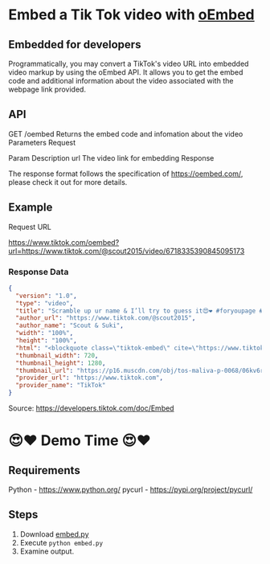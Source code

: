 # Embed a Tik Tok video with [oEmbed](https://oembed.com/)

## Embedded for developers
Programmatically, you may convert a TikTok's video URL into embedded video markup by using the oEmbed API. It allows you to get the embed code and additional information about the video associated with the webpage link provided.

## API
GET	/oembed	Returns the embed code and infomation about the video
Parameters
Request

Param	Description
url	The video link for embedding
Response

The response format follows the specification of https://oembed.com/, please check it out for more details.

## Example
Request URL

https://www.tiktok.com/oembed?url=https://www.tiktok.com/@scout2015/video/6718335390845095173


### Response Data

```json
{
  "version": "1.0",
  "type": "video",
  "title": "Scramble up ur name & I’ll try to guess it😍❤️ #foryoupage #petsoftiktok #aesthetic",
  "author_url": "https://www.tiktok.com/@scout2015",
  "author_name": "Scout & Suki",
  "width": "100%",
  "height": "100%",
  "html": "<blockquote class=\"tiktok-embed\" cite=\"https://www.tiktok.com/@scout2015/video/6718335390845095173\" data-video-id=\"6718335390845095173\" style=\"max-width: 605px;min-width: 325px;\" > <section> <a target=\"_blank\" title=\"@scout2015\" href=\"https://www.tiktok.com/@scout2015\">@scout2015</a> <p>Scramble up ur name & I’ll try to guess it😍❤️ <a title=\"foryoupage\" target=\"_blank\" href=\"https://www.tiktok.com/tag/foryoupage\">#foryoupage</a> <a title=\"petsoftiktok\" target=\"_blank\" href=\"https://www.tiktok.com/tag/petsoftiktok\">#petsoftiktok</a> <a title=\"aesthetic\" target=\"_blank\" href=\"https://www.tiktok.com/tag/aesthetic\">#aesthetic</a></p> <a target=\"_blank\" title=\"♬ original sound - 𝐇𝐚𝐰𝐚𝐢𝐢𓆉\" href=\"https://www.tiktok.com/music/original-sound-6689804660171082501\">♬ original sound - 𝐇𝐚𝐰𝐚𝐢𝐢𓆉</a> </section> </blockquote> <script async src=\"https://www.tiktok.com/embed.js\"></script>",
  "thumbnail_width": 720,
  "thumbnail_height": 1280,
  "thumbnail_url": "https://p16.muscdn.com/obj/tos-maliva-p-0068/06kv6rfcesljdjr45ukb0000d844090v0200010605",
  "provider_url": "https://www.tiktok.com",
  "provider_name": "TikTok"
}
```

Source: https://developers.tiktok.com/doc/Embed

# 😍❤️ Demo Time 😍❤️

## Requirements
Python - https://www.python.org/
pycurl - https://pypi.org/project/pycurl/

## Steps
1.  Download [embed.py](https://raw.githubusercontent.com/bulletpr00f/tiktok-demo/main/embed.py)
2.  Execute `python embed.py`
3.  Examine output.
